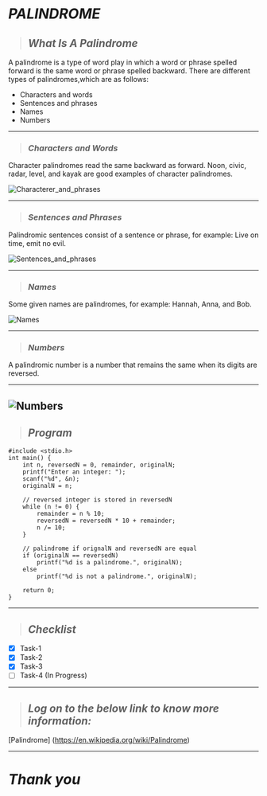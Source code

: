 # __*PALINDROME*__ 
>## __*What Is A Palindrome*__
<p>
A palindrome is a type of word play in which a word or phrase spelled forward is the same word or phrase spelled backward.
 There are different types of palindromes,which are as follows:

<!--ul-->
* Characters and words
* Sentences and phrases
* Names
* Numbers

---
>### __*Characters and Words*__
Character palindromes read the same backward as forward. Noon, civic, radar, level, and kayak are good examples of character palindromes.
<!--images-->
![Characterer_and_phrases](https://encrypted-tbn0.gstatic.com/images?q=tbn:ANd9GcRsofRZQ05gb31ZufOPvMKvV0zw1z4iHivULw&usqp=CAU)

---

>### __*Sentences and Phrases*__
Palindromic sentences consist of a sentence or phrase, for example: Live on time, emit no evil.
<!--images-->
![Sentences_and_phrases](https://contenthub-static.grammarly.com/blog/wp-content/uploads/2015/08/NEVER-ODD-OR-EVEN.jpg)

---
>### __*Names*__
Some given names are palindromes, for example: Hannah, Anna, and Bob.
<!--images-->
![Names](https://uselessetymology.files.wordpress.com/2019/10/palindrome-useless-etymology-12.png?w=1088)

---

>### __*Numbers*__
A palindromic number is a number that remains the same when its digits are reversed.

---

<!--images-->
![Numbers](https://media.geeksforgeeks.org/wp-content/cdn-uploads/program-to-check-if-a-number-is-palindrome-1024x512.png)
 ---
>## __*Program*__
<!--code blocks-->
``` #c
#include <stdio.h>
int main() {
    int n, reversedN = 0, remainder, originalN;
    printf("Enter an integer: ");
    scanf("%d", &n);
    originalN = n;

    // reversed integer is stored in reversedN
    while (n != 0) {
        remainder = n % 10;
        reversedN = reversedN * 10 + remainder;
        n /= 10;
    }

    // palindrome if orignalN and reversedN are equal
    if (originalN == reversedN)
        printf("%d is a palindrome.", originalN);
    else
        printf("%d is not a palindrome.", originalN);

    return 0;
}
```
---
>## __*Checklist*__
* [x] Task-1
* [x] Task-2
* [x] Task-3
* [ ] Task-4 (In Progress)

___
>## __*Log on to the below link to know more information:*__
[Palindrome] (https://en.wikipedia.org/wiki/Palindrome)

---

# __*Thank you*__
